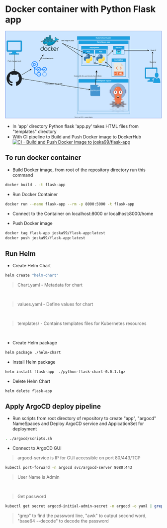 <h1>Docker container with Python Flask app </h1>
<img src="https://github.com/Joska99/Targil1090/blob/master/helm-flask-html.drawio.svg">

- In 'app' directory Python flask 'app.py' takes HTML files from "templates" directory
- With CI pipeline to Build and Push Docker image to DockerHub
[![CI - Build and Push Docker Image to joska99/flask-app](https://github.com/Joska99/Targil1090/actions/workflows/docker-publish.yml/badge.svg)](https://github.com/Joska99/Targil1090/actions/workflows/docker-publish.yml)


<h2>To run docker container</h2>

- Build Docker image, from root of the repository directory run this command
```bash
docker build . -t flask-app 
```
- Run Docker Container
```bash
docker run --name flask-app --rm -p 8000:5000 -t flask-app
```

- Connect to the Container on localhost:8000 or localhost:8000/home

- Push Docker image
```bash
docker tag flask-app joska99/flask-app:latest
docker push joska99/flask-app:latest
```

<h2>Run Helm</h2> 

- Create Helm Chart
```bash
helm create "helm-chart"
```
> Chart.yaml - Metadata for chart 
<br />

> values.yaml - Define values for chart
<br />

> templates/ - Contains templates files for Kubernetes resources
<br />

- Create Helm package
```bash
helm package ./helm-chart
```
- Install Helm package
```bash
helm install flask-app  ./python-flask-chart-0.0.1.tgz
```

- Delete Helm Chart
```bash
helm delete flask-app
```

<h2>Apply ArgoCD deploy pipeline</h2>

- Run scripts from root directory of repository to create "app", "argocd" NameSpaces and Deploy ArgoCD service and AppicationSet for deployment
```bash
. ./argocd/scripts.sh
```

- Connect to ArgoCD GUI

>argocd-service is IP for GUI accessible on port 80/443/TCP
```bash
kubectl port-forward -n argocd svc/argocd-server 8080:443
```

>User Name is Admin
<br/>

>Get password
```bash
kubectl get secret argocd-initial-admin-secret -n argocd -o yaml | grep password: | awk '{print $2}' | base64 --decode
```
> "grep" to find the password line, "awk" to output second word, "base64 --decode" to decode the password